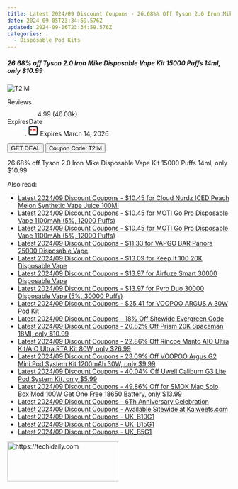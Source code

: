 ```yaml
---
title: Latest 2024/09 Discount Coupons - 26.68%% Off Tyson 2.0 Iron Mike Disposable Vape Kit 15000 Puffs 14Ml, only $10.99
date: 2024-09-05T23:34:59.576Z
updated: 2024-09-06T23:34:59.576Z
categories:
  - Disposable Pod Kits
---
```



<div class="max-w-4xl mx-auto grid grid-cols-1 lg:max-w-5xl lg:gap-x-20 lg:grid-cols-2">
  <div class="relative p-3 col-start-1 row-start-1 flex flex-col-reverse rounded-lg bg-gradient-to-t from-black/75 via-black/0 sm:bg-none sm:row-start-2 sm:p-0 lg:row-start-1">
    <h5 class="mt-1 text-lg font-semibold text-white sm:text-slate-900 md:text-2xl dark:sm:text-white">26.68% off Tyson 2.0 Iron Mike Disposable Vape Kit 15000 Puffs 14ml, only $10.99</h5>
  </div>
  
  <div class="col-start-1 col-end-3 row-start-1 grid gap-4 sm:mb-6 sm:grid-cols-4 lg:col-start-2 lg:row-span-6 lg:row-end-6 lg:mb-0 lg:gap-6">
      <img src="https://static.shareasale.com/image/90958/deal/000000_17090259909923.png" onClick="javascript:window.open(decodeURIComponent('https%3A%2F%2Fwww.shareasale.com%2Fu.cfm%3Fd%3D1094868%26m%3D90958%26u%3D4338022'), '_blank');void(0);" alt="T2IM" class="h-60 w-full rounded-lg object-cover sm:col-span-2 sm:h-52 lg:col-span-full" loading="lazy" />
    
  </div>
  <dl class="row-start-2 mt-4 flex items-center text-xs font-medium sm:row-start-3 sm:mt-1 md:mt-2.5 lg:row-start-2">
    <dt class="sr-only">Reviews</dt>
    <dd class="flex items-center text-indigo-600 dark:text-indigo-400">
      <svg width="24" height="24" fill="none" aria-hidden="true" class="mr-1 stroke-current dark:stroke-indigo-500">
        <path d="m12 5 2 5h5l-4 4 2.103 5L12 16l-5.103 3L9 14l-4-4h5l2-5Z" stroke-width="2" stroke-linecap="round" stroke-linejoin="round" />
      </svg>
      <span>4.99 <span class="font-normal text-slate-400">(46.08k)</span></span>
    </dd>
    <dt class="sr-only">ExpiresDate</dt>
    <dd class="flex items-center">
      <svg width="2" height="2" aria-hidden="true" fill="currentColor" class="mx-3 text-slate-300">
        <circle cx="1" cy="1" r="1" />
      </svg>
      <svg width="24" height="24" viewBox="0 0 24 24" fill="none" stroke="currentColor" stroke-width="2">
        <rect x="3" y="3" width="18" height="18" rx="2" fill="#fff" />
        <path d="M6 10L18 10" stroke="red" stroke-width="2" fill="none" />
        <path d="M10 6L10 18" stroke="#fff" stroke-width="2" fill="none" />
      </svg>
      Expires March 14, 2026    </dd>
  </dl>
  <div class="col-start-1 row-start-3 mt-4 self-center sm:col-start-2 sm:row-span-2 sm:row-start-2 sm:mt-0 lg:col-start-1 lg:row-start-3 lg:row-end-4 lg:mt-6">
    <button type="button" onClick="javascript:window.open(decodeURIComponent('https%3A%2F%2Fwww.shareasale.com%2Fu.cfm%3Fd%3D1094868%26m%3D90958%26u%3D4338022'), '_blank');void(0);" class="rounded-lg bg-red-600 px-3 py-2 text-sm font-medium leading-6 text-white">GET DEAL</button>
    <button type="button" onClick="javascript:window.open(decodeURIComponent('https%3A%2F%2Fwww.shareasale.com%2Fu.cfm%3Fd%3D1094868%26m%3D90958%26u%3D4338022'), '_blank');void(0);" class="border-dashed border-2 border-indigo-600 bg-green-100 text-sm leading-6 font-medium py-2 px-3 rounded-lg">Coupon Code: T2IM</button>
  </div>
  <p class="col-start-1 mt-4 text-sm leading-6 sm:col-span-2 lg:col-span-1 lg:row-start-4 lg:mt-6 dark:text-slate-400">
    26.68% off Tyson 2.0 Iron Mike Disposable Vape Kit 15000 Puffs 14ml, only $10.99 
  </p>
</div>
<span class="atpl-alsoreadstyle">Also read:</span>
<div><ul>
<li><a href="https://coupons.techidaily.com/coupon-1230722-share-59344-sale/"><u>Latest 2024/09 Discount Coupons - $10.45 for Cloud Nurdz ICED Peach Melon Synthetic Vape Juice 100Ml</u></a></li>
<li><a href="https://coupons.techidaily.com/coupon-1230730-share-59344-sale/"><u>Latest 2024/09 Discount Coupons - $10.45 for MOTI Go Pro Disposable Vape 1100mAh (5%, 12000 Puffs)</u></a></li>
<li><a href="https://coupons.techidaily.com/coupon-1230731-share-59344-sale/"><u>Latest 2024/09 Discount Coupons - $10.45 for MOTI Go Pro Disposable Vape 1100mAh (5%, 12000 Puffs)</u></a></li>
<li><a href="https://coupons.techidaily.com/coupon-1230724-share-59344-sale/"><u>Latest 2024/09 Discount Coupons - $11.33 for VAPGO BAR Panora 25000 Disposable Vape</u></a></li>
<li><a href="https://coupons.techidaily.com/coupon-1230733-share-59344-sale/"><u>Latest 2024/09 Discount Coupons - $13.09 for Keep It 100 20K Disposable Vape</u></a></li>
<li><a href="https://coupons.techidaily.com/coupon-1230734-share-59344-sale/"><u>Latest 2024/09 Discount Coupons - $13.97 for Airfuze Smart 30000 Disposable Vape</u></a></li>
<li><a href="https://coupons.techidaily.com/coupon-1230725-share-59344-sale/"><u>Latest 2024/09 Discount Coupons - $13.97 for Pyro Duo 30000 Disposable Vape (5%, 30000 Puffs)</u></a></li>
<li><a href="https://coupons.techidaily.com/coupon-1230732-share-59344-sale/"><u>Latest 2024/09 Discount Coupons - $25.41 for VOOPOO ARGUS A 30W Pod Kit</u></a></li>
<li><a href="https://coupons.techidaily.com/coupon-985313-share-80610-sale/"><u>Latest 2024/09 Discount Coupons - 18% Off Sitewide Evergreen Code</u></a></li>
<li><a href="https://coupons.techidaily.com/coupon-1100142-share-90958-sale/"><u>Latest 2024/09 Discount Coupons - 20.82% Off Prism 20K Spaceman 18Ml, only $10.99</u></a></li>
<li><a href="https://coupons.techidaily.com/coupon-1099938-share-90958-sale/"><u>Latest 2024/09 Discount Coupons - 22.86% Off Rincoe Manto AIO Ultra Kit/AIO Ultra RTA Kit 80W, only $26.99</u></a></li>
<li><a href="https://coupons.techidaily.com/coupon-1113843-share-90958-sale/"><u>Latest 2024/09 Discount Coupons - 23.09% Off VOOPOO Argus G2 Mini Pod System Kit 1200mAh 30W, only $9.99</u></a></li>
<li><a href="https://coupons.techidaily.com/coupon-1110992-share-90958-sale/"><u>Latest 2024/09 Discount Coupons - 40.04% Off Uwell Caliburn G3 Lite Pod System Kit, only $5.99</u></a></li>
<li><a href="https://coupons.techidaily.com/coupon-1028462-share-90958-sale/"><u>Latest 2024/09 Discount Coupons - 49.86% Off for SMOK Mag Solo Box Mod 100W Get One Free 18650 Battery, only $13.99</u></a></li>
<li><a href="https://coupons.techidaily.com/coupon-1229848-share-97331-sale/"><u>Latest 2024/09 Discount Coupons - 6Th Anniversary Celebration</u></a></li>
<li><a href="https://coupons.techidaily.com/coupon-1229857-share-116593-sale/"><u>Latest 2024/09 Discount Coupons - Available Sitewide at Kaiweets.com</u></a></li>
<li><a href="https://coupons.techidaily.com/coupon-1231106-share-92020-sale/"><u>Latest 2024/09 Discount Coupons - UK_B10G1</u></a></li>
<li><a href="https://coupons.techidaily.com/coupon-1231107-share-92020-sale/"><u>Latest 2024/09 Discount Coupons - UK_B15G1</u></a></li>
<li><a href="https://coupons.techidaily.com/coupon-1231078-share-92020-sale/"><u>Latest 2024/09 Discount Coupons - UK_B5G1</u></a></li>
</ul></div>

<ins class="adsbygoogle"
      style="display:block"
      data-ad-client="ca-pub-7571918770474297"
      data-ad-slot="8358498916"
      data-ad-format="auto"
      data-full-width-responsive="true"></ins>
<!-- affiliate ads begin -->
<a href="https://bluettius.sjv.io/c/5597632/2139112/17108" target="_top" id="2139112">
  <img src="//a.impactradius-go.com/display-ad/17108-2139112" border="0" alt="https://techidaily.com" width="250" height="90"/>
</a>
<img height="0" width="0" src="https://bluettius.sjv.io/i/5597632/2139112/17108" style="position:absolute;visibility:hidden;" border="0" />
<!-- affiliate ads end -->
